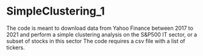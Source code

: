 # SimpleClustering_1

The code is meant to download data from Yahoo Finance between 2017 to 2021 
and perform a simple clustering analysis on the S&P500 IT sector, or a subset of stocks in this sector
The code requires a csv file with a list of tickers. 

